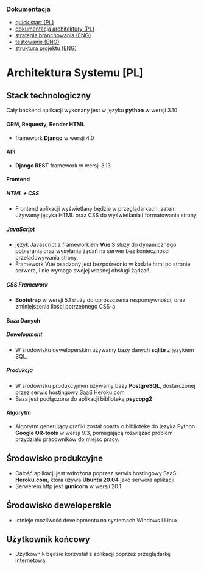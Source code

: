 ### Dokumentacja
- [quick start (PL)](README.md)
- [dokumentacja architektury (PL)](docs/dev-manuals/sys_arch.md)
- [strategia branchowania (ENG)](docs/dev-manuals/source_control.md)
- [testowanie (ENG)](docs/dev-manuals/testing.md)
- [struktura projektu (ENG)](docs/dev-manuals/proj_tree.md)

# Architektura Systemu [PL]
## Stack technologiczny
Cały backend aplikacji wykonany jest w języku **python** w wersji 3.10

####  ORM, Requesty, Render HTML
- framework **Django** w wersji 4.0
#### API
- **Django REST** framework w wersji 3.13
#### Frontend
##### HTML + CSS
- Frontend aplikacji wyświetlany będzie w przeglądarkach, zatem używamy języka HTML oraz CSS do wyświetlania i formatowania strony,
##### JavaScript
- język Javascript z frameworkiem **Vue 3** służy do dynamicznego pobierania oraz wysyłania żądań na serwer bez konieczności przeładowywania strony,
- Framework Vue osadzony jest bezpośrednio w kodzie html po stronie serwera, i nie wymaga
swojej własnej obsługi żądzań.
##### CSS Framework
- **Bootstrap** w wersji 5.1 służy do uproszczenia responsywności, oraz zminiejszenia ilości potrzebnego CSS-a
#### Baza Danych
##### Dewelopment
- W środowisku deweloperskim używamy bazy danych **sqlite** z językiem SQL.
##### Produkcja
- W środowisku produkcyjnym używamy bazy **PostgreSQL**, dostarczonej przez serwis hostingowy SaaS Heroku.com
- Baza jest podłączona do aplikacji biblioteką **psycopg2**
#### Algorytm
- Algorytm generujący grafiki został oparty o bibliotekę do języka Python **Google OR-tools** w wersji 9.3, pomagającą rozwiązać problem przydziału pracowników do miejsc pracy.


## Środowisko produkcyjne
- Całość aplikacji jest wdrożona poprzez serwis hostingowy SaaS **Heroku.com**, która używa **Ubuntu 20.04** jako serwera aplikacji
- Serwerem http jest **gunicorn** w wersji 20.1

## Środowisko deweloperskie
- Istnieje możliwość developmentu na systemach Windows i Linux
## Użytkownik końcowy
- Użytkownik będzie korzystał z aplikacji poprzez przeglądarkę internetową


